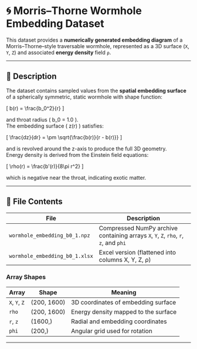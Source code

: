 # 🌀 Morris–Thorne Wormhole Embedding Dataset

This dataset provides a **numerically generated embedding diagram** of a Morris–Thorne–style traversable wormhole, represented as a 3D surface (`X`, `Y`, `Z`) and associated **energy density** field `ρ`.

---

## 📘 Description

The dataset contains sampled values from the **spatial embedding surface** of a spherically symmetric, static wormhole with shape function:

\[
b(r) = \frac{b_0^2}{r}
\]

and throat radius \( b_0 = 1.0 \).  
The embedding surface \( z(r) \) satisfies:

\[
\frac{dz}{dr} = \pm \sqrt{\frac{b(r)}{r - b(r)}}
\]

and is revolved around the z-axis to produce the full 3D geometry.  
Energy density is derived from the Einstein field equations:

\[
\rho(r) = \frac{b'(r)}{8\pi r^2}
\]

which is negative near the throat, indicating exotic matter.

---

## 📂 File Contents

| File | Description |
|------|--------------|
| `wormhole_embedding_b0_1.npz` | Compressed NumPy archive containing arrays `X`, `Y`, `Z`, `rho`, `r`, `z`, and `phi` |
| `wormhole_embedding_b0_1.xlsx` | Excel version (flattened into columns X, Y, Z, ρ) |

### Array Shapes

| Array | Shape | Meaning |
|--------|--------|----------|
| `X`, `Y`, `Z` | (200, 1600) | 3D coordinates of embedding surface |
| `rho` | (200, 1600) | Energy density mapped to the surface |
| `r`, `z` | (1600,) | Radial and embedding coordinates |
| `phi` | (200,) | Angular grid used for rotation |

---

<!-- 
## 🧩 Example Usage (Python)

```python
import numpy as np
import plotly.graph_objects as go

# Load dataset
data = np.load("wormhole_embedding_b0_1.npz")

# Extract arrays
X, Y, Z, rho = data["X"], data["Y"], data["Z"], data["rho"]

# Plot interactive wormhole embedding
fig = go.Figure(data=[go.Surface(x=X, y=Y, z=Z, surfacecolor=rho, colorscale="Viridis")])
fig.update_layout(
    title="Morris–Thorne Wormhole Embedding (b(r)=b₀²/r)",
    scene=dict(xaxis_title='X', yaxis_title='Y', zaxis_title='Z', aspectmode="data"),
    width=900, height=750
)
fig.show()

